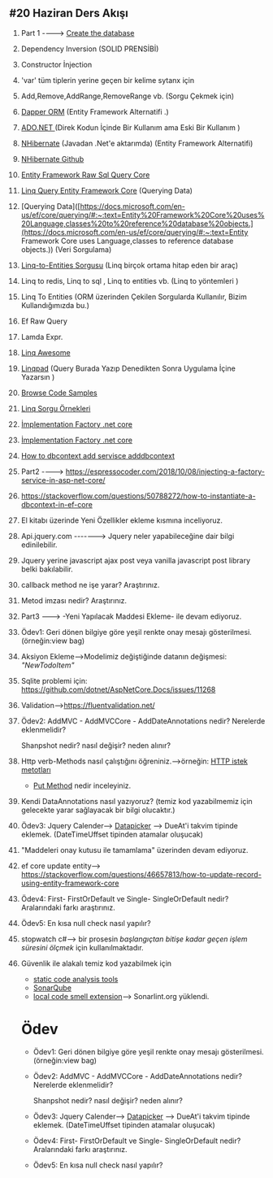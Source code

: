 

## #20 Haziran Ders Akışı

1. Part 1 ----> [Create the database](https://docs.microsoft.com/tr-tr/ef/core/get-started/?tabs=netcore-cli)	

2. Dependency Inversion  (SOLID PRENSİBİ)

3. Constructor İnjection

4. 'var' tüm tiplerin yerine geçen bir kelime sytanx için

5. Add,Remove,AddRange,RemoveRange vb. (Sorgu Çekmek için) 

6. [Dapper ORM](https://dapper-tutorial.net/) (Entity Framework Alternatifi .)

7. [ADO.NET ](https://www.ismailgursoy.com.tr/ado-net-nedir/) (Direk Kodun İçinde Bir Kullanım ama Eski Bir Kullanım )

8. [NHibernate](https://nhibernate.info/) (Javadan .Net'e aktarımda) (Entity Framework Alternatifi)

9. [NHibernate Github](https://github.com/nhibernate/nhibernate-core)

10.  [Entity Framework Raw Sql Query Core](https://www.entityframeworktutorial.net/efcore/raw-sql-queries-in-ef-core.aspx )

11. [Linq Query Entity Framework Core](https://www.learnentityframeworkcore.com/dbset/querying-data) (Querying Data)

12. [Querying Data]([https://docs.microsoft.com/en-us/ef/core/querying/#:~:text=Entity%20Framework%20Core%20uses%20Language,classes%20to%20reference%20database%20objects.](https://docs.microsoft.com/en-us/ef/core/querying/#:~:text=Entity Framework Core uses Language,classes to reference database objects.)) (Veri Sorgulama)

13.  [Linq-to-Entities Sorgusu](https://www.entityframeworktutorial.net/querying-entity-graph-in-entity-framework.aspx) (Linq birçok ortama hitap eden bir araç)

14.  Linq to redis, Linq to sql , Linq to entities vb. (Linq to yöntemleri )

15. Linq To Entities (ORM üzerinden Çekilen Sorgularda Kullanılır, Bizim Kullandığımızda bu.)

16. Ef Raw Query 

17. Lamda Expr.

18. [Linq Awesome](https://github.com/aloisdg/awesome-linq)

19.  [Linqpad](https://www.linqpad.net/) (Query Burada Yazıp Denedikten Sonra Uygulama İçine Yazarsın )

20. [Browse Code Samples](https://docs.microsoft.com/en-us/samples/browse/)

21. [Linq Sorgu Örnekleri](https://docs.microsoft.com/tr-tr/samples/dotnet/try-samples/101-linq-samples/)

22. [İmplementation Factory .net core](https://dotnetcoretutorials.com/2019/10/15/the-factory-pattern-in-net-core/)

23. [İmplementation Factory .net core](https://espressocoder.com/2018/10/08/injecting-a-factory-service-in-asp-net-core/)

24. [How to dbcontext add servisce adddbcontext ](https://hackernoon.com/asp-net-core-how-to-use-dependency-injection-in-entity-framework-core-4388fc5c148b)

25. Part2  ----> https://espressocoder.com/2018/10/08/injecting-a-factory-service-in-asp-net-core/

26. https://stackoverflow.com/questions/50788272/how-to-instantiate-a-dbcontext-in-ef-core

27. El kitabı üzerinde Yeni Özellikler ekleme kısmına inceliyoruz.

28. Api.jquery.com -------> Jquery neler yapabileceğine dair bilgi edinilebilir.

29. Jquery yerine javascript ajax post veya vanilla javascript post library belki bakılabilir.

30. callback method ne işe yarar? Araştırınız.

31. Metod imzası nedir? Araştırınız.

32.  Part3 ---> -Yeni Yapılacak Maddesi Ekleme- ile devam ediyoruz.

33. Ödev1: Geri dönen bilgiye göre yeşil renkte onay mesajı gösterilmesi. (örneğin:view bag)

34. Aksiyon Ekleme-->Modelimiz değiştiğinde datanın değişmesi: *"NewTodoItem"*

35. Sqlite problemi için: https://github.com/dotnet/AspNetCore.Docs/issues/11268

36. Validation-->https://fluentvalidation.net/

37. Ödev2: AddMVC - AddMVCCore - AddDateAnnotations nedir? Nerelerde eklenmelidir?

    Shanpshot nedir? nasıl değişir? neden alınır?

38. Http verb-Methods nasıl çalıştığını öğreniniz.-->örneğin: [HTTP istek metotları](https://developer.mozilla.org/tr/docs/Web/HTTP/metotlar)

    * [Put Method](https://developer.mozilla.org/tr/docs/Web/HTTP/Methods/PUT) nedir inceleyiniz.

39. Kendi DataAnnotations nasıl yazıyoruz? (temiz kod yazabilmemiz için gelecekte yarar sağlayacak bir bilgi olucaktır.)

40. Ödev3: Jquery Calender--> [Datapicker](https://jqueryui.com/datepicker/) --> DueAt'i takvim tipinde eklemek. (DateTimeUffset tipinden atamalar oluşucak)

41. "Maddeleri onay kutusu ile tamamlama" üzerinden devam ediyoruz.

42. ef core update entity--> https://stackoverflow.com/questions/46657813/how-to-update-record-using-entity-framework-core

43. Ödev4: First- FirstOrDefault ve Single- SingleOrDefault nedir? Aralarındaki farkı araştırınız.

44. Ödev5: En kısa null check nasıl yapılır?

45. stopwatch c#-->  bir prosesin *başlangıçtan bitişe kadar geçen işlem süresini ölçmek* için kullanılmaktadır.

46. Güvenlik ile alakalı temiz kod yazabilmek için	

     * [static code analysis tools](https://www.softwaretestinghelp.com/tools/top-40-static-code-analysis-tools/)	
     *  [SonarQube](https://www.sonarqube.org/sonarqube-8-3/?gclid=CjwKCAjwltH3BRB6EiwAhj0IUMBGPfTpFLqKl8lC4AVr57hBWwUyJURm4V8XBOXJQ2sIaqSmMGV6eBoC82UQAvD_BwE)
     * [local code smell extension](https://www.sonarlint.org/visualstudio/)--> Sonarlint.org yüklendi.

    # Ödev

    * Ödev1: Geri dönen bilgiye göre yeşil renkte onay mesajı gösterilmesi. (örneğin:view bag)

    * Ödev2: AddMVC - AddMVCCore - AddDateAnnotations nedir? Nerelerde eklenmelidir?

      Shanpshot nedir? nasıl değişir? neden alınır?

    * Ödev3: Jquery Calender--> [Datapicker](https://jqueryui.com/datepicker/) --> DueAt'i takvim tipinde eklemek. (DateTimeUffset tipinden atamalar oluşucak)

    * Ödev4: First- FirstOrDefault ve Single- SingleOrDefault nedir? Aralarındaki farkı araştırınız.

    * Ödev5: En kısa null check nasıl yapılır?

      

